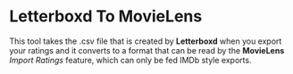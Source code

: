 # Letterboxd To MovieLens

This tool takes the .csv file that is created by **Letterboxd** when you export your ratings and it converts to a format that can be read by the **MovieLens** *Import Ratings* feature, which can only be fed IMDb style exports.
